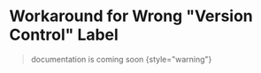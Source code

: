 <show-structure for="chapter,procedure,tab,def"/>

# Workaround for Wrong "Version Control" Label

> documentation is coming soon
{style="warning"}


